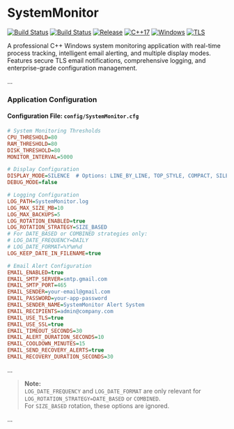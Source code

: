 # SystemMonitor

[![Build Status](https://github.com/dnguyenminh/SystemMonitor/workflows/SystemMonitor%20CI%2FCD/badge.svg)](https://github.com/dnguyenminh/SystemMonitor/actions)
[![Build Status](https://github.com/dnguyenminh/SystemMonitor/workflows/Build%20Status/badge.svg)](https://github.com/dnguyenminh/SystemMonitor/actions)
[![Release](https://img.shields.io/github/v/release/dnguyenminh/SystemMonitor)](https://github.com/dnguyenminh/SystemMonitor/releases)
[![C++17](https://img.shields.io/badge/C++-17-blue.svg)](https://en.wikipedia.org/wiki/C%2B%2B17)
[![Windows](https://img.shields.io/badge/Platform-Windows-lightgrey.svg)](https://www.microsoft.com/windows)
[![TLS](https://img.shields.io/badge/Email-TLS%20Encrypted-green.svg)](https://en.wikipedia.org/wiki/Transport_Layer_Security)

A professional C++ Windows system monitoring application with real-time process tracking, intelligent email alerting, and multiple display modes. Features secure TLS email notifications, comprehensive logging, and enterprise-grade configuration management.

...

### Application Configuration

#### Configuration File: `config/SystemMonitor.cfg`

```ini
# System Monitoring Thresholds
CPU_THRESHOLD=80
RAM_THRESHOLD=80
DISK_THRESHOLD=80
MONITOR_INTERVAL=5000

# Display Configuration
DISPLAY_MODE=SILENCE  # Options: LINE_BY_LINE, TOP_STYLE, COMPACT, SILENCE
DEBUG_MODE=false

# Logging Configuration
LOG_PATH=SystemMonitor.log
LOG_MAX_SIZE_MB=10
LOG_MAX_BACKUPS=5
LOG_ROTATION_ENABLED=true
LOG_ROTATION_STRATEGY=SIZE_BASED
# For DATE_BASED or COMBINED strategies only:
# LOG_DATE_FREQUENCY=DAILY
# LOG_DATE_FORMAT=%Y%m%d
LOG_KEEP_DATE_IN_FILENAME=true

# Email Alert Configuration
EMAIL_ENABLED=true
EMAIL_SMTP_SERVER=smtp.gmail.com
EMAIL_SMTP_PORT=465
EMAIL_SENDER=your-email@gmail.com
EMAIL_PASSWORD=your-app-password
EMAIL_SENDER_NAME=SystemMonitor Alert System
EMAIL_RECIPIENTS=admin@company.com
EMAIL_USE_TLS=true
EMAIL_USE_SSL=true
EMAIL_TIMEOUT_SECONDS=30
EMAIL_ALERT_DURATION_SECONDS=10
EMAIL_COOLDOWN_MINUTES=15
EMAIL_SEND_RECOVERY_ALERTS=true
EMAIL_RECOVERY_DURATION_SECONDS=30
```

...

> **Note:**  
> `LOG_DATE_FREQUENCY` and `LOG_DATE_FORMAT` are only relevant for `LOG_ROTATION_STRATEGY=DATE_BASED` or `COMBINED`.  
> For `SIZE_BASED` rotation, these options are ignored.

...
